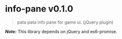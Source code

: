 # info-pane v0.1.0

> pata pata info pane for game ui. (jQuery plugin)

***Note:*** This library depends on jQuery and es6-promise.
